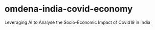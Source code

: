 # omdena-india-covid-economy
Leveraging AI to Analyse the Socio-Economic Impact of Covid19 in India 

